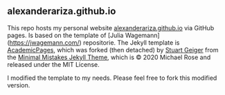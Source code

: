 ## alexanderariza.github.io

This repo hosts my personal website [alexanderariza.github.io](https://alexanderariza.github.io) via GitHub pages. Is based on the template of [Julia Wagemann] (https://jwagemann.com/) repositorie. The Jekyll template is [AcademicPages](https://academicpages.github.io/), which was forked (then detached) by [Stuart Geiger](https://github.com/staeiou) from the [Minimal Mistakes Jekyll Theme](https://mmistakes.github.io/minimal-mistakes/), which is © 2020 Michael Rose and released under the MIT License. 

I modified the template to my needs. Please feel free to fork this modified version.

